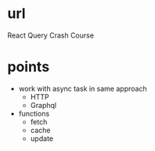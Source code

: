 # url

React Query Crash Course

# points

- work with async task in same approach
  - HTTP
  - Graphql
- functions
  - fetch
  - cache
  - update
